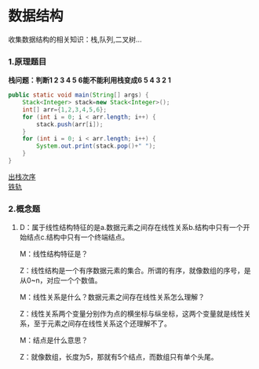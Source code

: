 # 数据结构  

收集数据结构的相关知识：栈,队列,二叉树...  

### 1.原理题目

**栈问题：判断1 2 3 4 5 6能不能利用栈变成6 5 4 3 2 1**

```java
public static void main(String[] args) {
	Stack<Integer> stack=new Stack<Integer>();
	int[] arr={1,2,3,4,5,6};
	for (int i = 0; i < arr.length; i++) {
		stack.push(arr[i]);
	}
	for (int i = 0; i < arr.length; i++) {
		System.out.print(stack.pop()+" ");
	}
}
```
[出栈次序](../doc_B/Stack.md#1出栈次序)  
[铁轨](../doc_B/Stack.md#2铁轨)  

### 2.概念题  

1. D：属于线性结构特征的是a.数据元素之间存在线性关系b.结构中只有一个开始结点c.结构中只有一个终端结点。

   M：线性结构特征是？

   Z：线性结构是一个有序数据元素的集合。所谓的有序，就像数组的序号，是从0~n，对应一个个数值。

   M：线性关系是什么？数据元素之间存在线性关系怎么理解？

   Z：线性关系两个变量分别作为点的横坐标与纵坐标，这两个变量就是线性关系，至于元素之间存在线性关系这个还理解不了。

   M：结点是什么意思？

   Z：就像数组，长度为5，那就有5个结点，而数组只有单个头尾。   

   ​